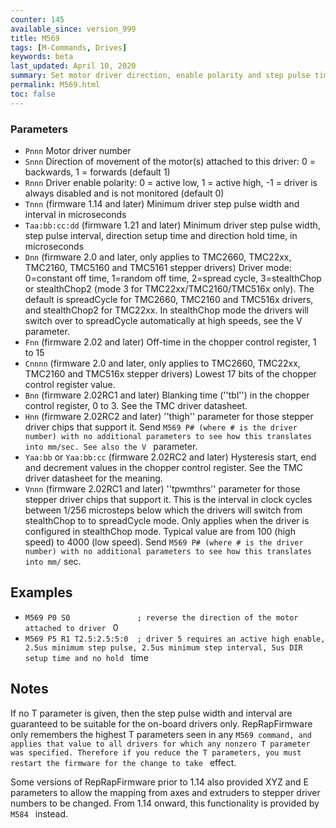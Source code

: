 ```yaml
---
counter: 145
available_since: version_999
title: M569
tags: [M-Commands, Drives] 
keywords: beta 
last_updated: April 10, 2020 
summary: Set motor driver direction, enable polarity and step pulse timing 
permalink: M569.html
toc: false 
---
```



### Parameters

* `Pnnn` Motor driver number
* `Snnn` Direction of movement of the motor(s) attached to this driver: 0 = backwards, 1 = forwards (default 1)
* `Rnnn` Driver enable polarity: 0 = active low, 1 = active high, -1 = driver is always disabled and is not monitored (default 0)
* `Tnnn`  (firmware 1.14 and later) Minimum driver step pulse width and interval in microseconds
* `Taa:bb:cc:dd` (firmware 1.21 and later) Minimum driver step pulse width, step pulse interval, direction setup time and direction hold time, in microseconds
* `Dnn` (firmware 2.0 and later, only applies to TMC2660, TMC22xx, TMC2160, TMC5160 and TMC5161 stepper drivers) Driver mode: 0=constant off time, 1=random off time, 2=spread cycle, 3=stealthChop or stealthChop2 (mode 3 for TMC22xx/TMC2160/TMC516x only). The default is spreadCycle for TMC2660, TMC2160 and TMC516x drivers, and stealthChop2 for TMC22xx. In stealthChop mode the drivers will switch over to spreadCycle automatically at high speeds, see the V parameter.
* `Fnn` (firmware 2.02 and later) Off-time in the chopper control register, 1 to 15
* `Cnnnn` (firmware 2.0 and later, only applies to TMC2660, TMC22xx, TMC2160 and TMC516x stepper drivers) Lowest 17 bits of the chopper control register value.
* `Bnn` (firmware 2.02RC1 and later) Blanking time (''tbl'') in the chopper control register, 0 to 3. See the TMC driver datasheet.
* `Hnn`  (firmware 2.02RC2 and later) ''thigh'' parameter for those stepper driver chips that support it. Send ` M569 P# (where # is the driver number) with no additional parameters to see how this translates into mm/sec. See also the V  ` parameter.
* `Yaa:bb` or `Yaa:bb:cc` (firmware 2.02RC2 and later) Hysteresis start, end and decrement values in the chopper control register. See the TMC driver datasheet for the meaning.
* `Vnnn` (firmware 2.02RC1 and later) ''tpwmthrs'' parameter for those stepper driver chips that support it. This is the interval in clock cycles between 1/256 microsteps below which the drivers will switch from stealthChop to to spreadCycle mode. Only applies when the driver is configured in stealthChop mode. Typical value are from 100 (high speed) to 4000 (low speed). Send ` M569 P# (where # is the driver number) with no additional parameters to see how this translates into mm/ ` sec.

## Examples

* ` M569 P0 S0               ; reverse the direction of the motor attached to driver  ` 0
* ` M569 P5 R1 T2.5:2.5:5:0  ; driver 5 requires an active high enable, 2.5us minimum step pulse, 2.5us minimum step interval, 5us DIR setup time and no hold  ` time

## Notes

If no T parameter is given, then the step pulse width and interval are guaranteed to be suitable for the on-board drivers only. RepRapFirmware only remembers the highest T parameters seen in any ` M569 command, and applies that value to all drivers for which any nonzero T parameter was specified. Therefore if you reduce the T parameters, you must restart the firmware for the change to take  ` effect.

Some versions of RepRapFirmware prior to 1.14 also provided XYZ and E parameters to allow the mapping from axes and extruders to stepper driver numbers to be changed. From 1.14 onward, this functionality is provided by ` M584  ` instead.

